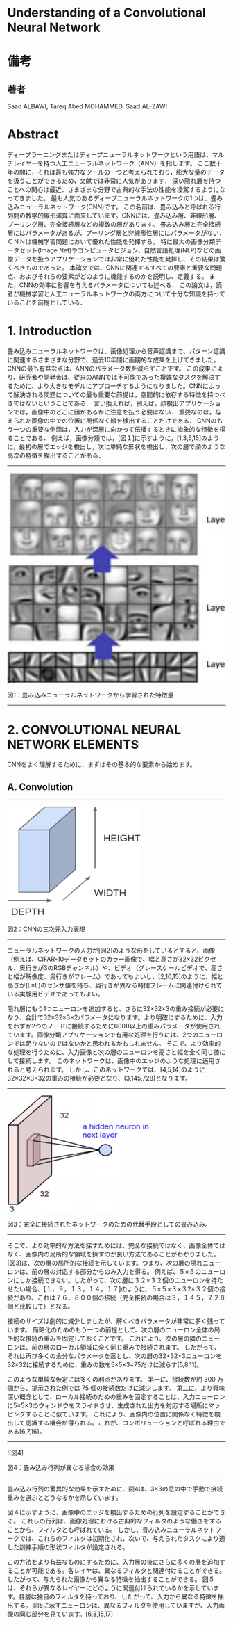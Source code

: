 # Understanding of a Convolutional Neural Network

# 備考

## 著者
Saad ALBAWI, Tareq Abed MOHAMMED, Saad AL-ZAWI

# Abstract

ディープラーニングまたはディープニューラルネットワークという用語は、マルチレイヤーを持つ人工ニューラルネットワーク（ANN）を指します。 ここ数十年の間に，それは最も強力なツールの一つと考えられており，膨大な量のデータを扱うことができるため，文献では非常に人気があります． 深い隠れ層を持つことへの関心は最近、さまざまな分野で古典的な手法の性能を凌駕するようになってきました。 最も人気のあるディープニューラルネットワークの1つは、畳み込みニューラルネットワーク(CNN)です。 この名前は、畳み込みと呼ばれる行列間の数学的線形演算に由来しています。CNNには、畳み込み層、非線形層、プーリング層、完全接続層などの複数の層があります。 畳み込み層と完全接続層にはパラメータがあるが，プーリング層と非線形性層にはパラメータがない． ＣＮＮは機械学習問題において優れた性能を発揮する。  特に最大の画像分類データセット(Image Net)やコンピュータビジョン、自然言語処理(NLP)などの画像データを扱うアプリケーションでは非常に優れた性能を発揮し、その結果は驚くべきものであった。 本論文では、CNNに関連するすべての要素と重要な問題点、およびそれらの要素がどのように機能するのかを説明し、定義する。 また，CNNの効率に影響を与えるパラメータについても述べる． この論文は，読者が機械学習と人工ニューラルネットワークの両方について十分な知識を持っていることを前提としている．

# 1. Introduction

畳み込みニューラルネットワークは、画像処理から音声認識まで、パターン認識に関連するさまざまな分野で、過去10年間に画期的な成果を上げてきました。 CNNの最も有益な点は、ANNのパラメータ数を減らすことです。 この成果により、研究者や開発者は、従来のANNでは不可能であった複雑なタスクを解決するために、より大きなモデルにアプローチするようになりました。CNNによって解決される問題についての最も重要な前提は，空間的に依存する特徴を持つべきではないということである． 言い換えれば，例えば，顔検出アプリケーションでは，画像中のどこに顔があるかに注意を払う必要はない． 重要なのは，与えられた画像の中での位置に関係なく顔を検出することだけである． CNNのもう一つの重要な側面は，入力が深層に向かって伝播するときに抽象的な特徴を得ることである． 例えば，画像分類では，[図１]に示すように，[1,3,5,15]のように，最初の層でエッジを検出し，次に単純な形状を検出し，次の層で顔のような高次の特徴を検出することがある．

---

![図1](https://raw.githubusercontent.com/rurusasu/paper/master/AI%E6%8A%80%E8%A1%93/CNN/Understanding%20of%20a%20Convolutional%20Neural%20Network/%E7%94%BB%E5%83%8F/%E5%9B%B31.png)

図1：畳み込みニューラルネットワークから学習された特徴量

---


# 2. CONVOLUTIONAL NEURAL NETWORK ELEMENTS

CNNをよく理解するために、まずはその基本的な要素から始めます。

## A. Convolution

---

![図2](https://raw.githubusercontent.com/rurusasu/paper/master/AI%E6%8A%80%E8%A1%93/CNN/Understanding%20of%20a%20Convolutional%20Neural%20Network/%E7%94%BB%E5%83%8F/%E5%9B%B32.png)

図2：CNNの三次元入力表現

---

ニューラルネットワークの入力が[図2]のような形をしているとすると、画像（例えば、CIFAR-10データセットのカラー画像で、幅と高さが32×32ピクセル、奥行きが3のRGBチャンネル）や、ビデオ（グレースケールビデオで、高さと幅が解像度、奥行きがフレーム）であってもよいし、[2,10,15]のように、幅と高さが(L×L)のセンサ値を持ち、奥行きが異なる時間フレームに関連付けられている実験用ビデオであってもよい。

隠れ層にもう1つニューロンを追加すると、さらに32×32×3の重み接続が必要になり、合計で32×32×3×2パラメータになります。より明確にするために、入力をわずか2つのノードに接続するために6000以上の重みパラメータが使用されています。画像分類アプリケーションで有用な処理を行うには、2つのニューロンでは足りないのではないかと思われるかもしれません。 そこで、より効率的な処理を行うために、入力画像と次の層のニューロンを高さと幅を全く同じ値にして接続します。 このネットワークは、画像中のエッジのような処理に適用されると考えられます。 しかし、このネットワークでは、[4,5,14]のように32×32×3×32の重みの接続が必要となり、(3,145,728)となります。

---

![図3](../画像/図3.png)

図3：完全に接続されたネットワークのための代替手段としての畳み込み。

---

そこで、より効率的な方法を探すためには、完全な接続ではなく、画像全体ではなく、画像内の局所的な領域を探すのが良い方法であることがわかりました。 [図3]は、次の層の局所的な接続を示しています。つまり、次の層の隠れニューロンは、前の層の対応する部分からのみ入力を得る。  例えば、５×５のニューロンにしか接続できない。したがって、次の層に３２×３２個のニューロンを持たせたい場合、[１，９，１３，１４，１７]のように、５×５×３×３2×３２個の接続があり、これは７６，８００個の接続（完全接続の場合は３，１４５，７２８個と比較して）となる。

接続のサイズは劇的に減少しましたが、解くべきパラメータが非常に多く残っています。 簡略化のためのもう一つの前提として、次の層のニューロン全体の局所的な接続の重みを固定しておくことです。 これにより、次の層の隣のニューロンは、前の層のローカル領域に全く同じ重みで接続されます。 したがって、それは再び多くの余分なパラメータを落とし、次の層の32×32×3ニューロンを32×32に接続するために、重みの数を5×5×3=75だけに減らす[5,8,11]。

このような単純な仮定には多くの利点があります。 第一に、接続数が約 300 万個から、提示された例では 75 個の接続数だけに減少します。 第二に、より興味深い概念として、ローカル接続のための重みを固定することは、入力ニューロンに5×5×3のウィンドウをスライドさせ、生成された出力を対応する場所にマッピングすることに似ています。 これにより、画像内の位置に関係なく特徴を検出して認識する機会が得られる。これが、コンボリューションと呼ばれる理由である[6,7,16]。

---

![図4]

図4：畳み込み行列が異なる場合の効果

---
畳み込み行列の驚異的な効果を示すために、図4は、3×3の窓の中で手動で接続重みを選ぶとどうなるかを示しています。

図４に示すように、画像中のエッジを検出するための行列を設定することができる。 これらの行列は、画像処理における古典的なフィルタのような働きをすることから、フィルタとも呼ばれている。  しかし、畳み込みニューラルネットワークでは、これらのフィルタは初期化され、次いで、与えられたタスクにより適した訓練手順の形状フィルタが設定される。

この方法をより有益なものにするために、入力層の後にさらに多くの層を追加することが可能である。各レイヤは、異なるフィルタと関連付けることができる。  したがって、与えられた画像から異なる特徴を抽出することができる。 図５は、それらが異なるレイヤーにどのように関連付けられているかを示しています。各層は独自のフィルタを持っており、したがって、入力から異なる特徴を抽出する。 図5に示すニューロンは、異なるフィルタを使用していますが、入力画像の同じ部分を見ています。[6,8,15,17] 
